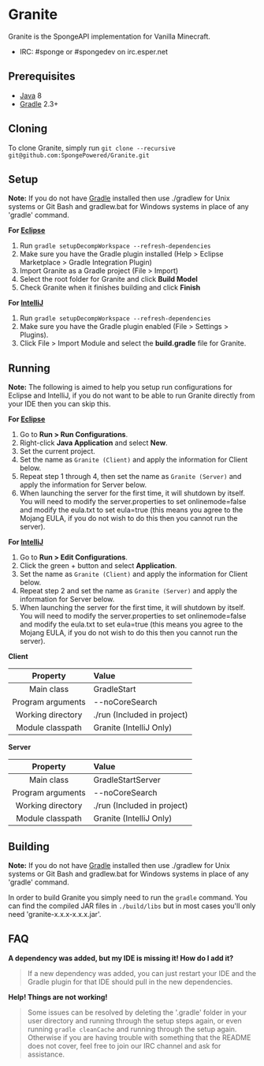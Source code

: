 Granite
=============

Granite is the SpongeAPI implementation for Vanilla Minecraft.

* IRC: #sponge or #spongedev on irc.esper.net

## Prerequisites
* [Java] 8
* [Gradle] 2.3+

## Cloning
To clone Granite, simply run `git clone --recursive git@github.com:SpongePowered/Granite.git`

## Setup
__Note:__ If you do not have [Gradle] installed then use ./gradlew for Unix systems or Git Bash and gradlew.bat for Windows systems in place of any 'gradle' command.

__For [Eclipse]__
  1. Run `gradle setupDecompWorkspace --refresh-dependencies`
  2. Make sure you have the Gradle plugin installed (Help > Eclipse Marketplace > Gradle Integration Plugin)
  3. Import Granite as a Gradle project (File > Import)
  4. Select the root folder for Granite  and click **Build Model**
  5. Check Granite when it finishes building and click **Finish**

__For [IntelliJ]__
  1. Run `gradle setupDecompWorkspace --refresh-dependencies`
  2. Make sure you have the Gradle plugin enabled (File > Settings > Plugins).
  3. Click File > Import Module and select the **build.gradle** file for Granite.

## Running
__Note:__ The following is aimed to help you setup run configurations for Eclipse and IntelliJ, if you do not want to be able to run Granite directly from your IDE then you can skip this.

__For [Eclipse]__
  1. Go to **Run > Run Configurations**.
  2. Right-click **Java Application** and select **New**.
  3. Set the current project.
  4. Set the name as `Granite (Client)` and apply the information for Client below.
  5. Repeat step 1 through 4, then set the name as `Granite (Server)` and apply the information for Server below.
  6. When launching the server for the first time, it will shutdown by itself. You will need to modify the server.properties to set onlinemode=false and modify the eula.txt to set eula=true (this means you agree to the Mojang EULA, if you do not wish to do this then you cannot run the server).


__For [IntelliJ]__
  1. Go to **Run > Edit Configurations**.
  2. Click the green + button and select **Application**.
  3. Set the name as `Granite (Client)` and apply the information for Client below.
  4. Repeat step 2 and set the name as `Granite (Server)` and apply the information for Server below.
  5. When launching the server for the first time, it will shutdown by itself. You will need to modify the server.properties to set onlinemode=false and modify the eula.txt to set eula=true (this means you agree to the Mojang EULA, if you do not wish to do this then you cannot run the server).

__Client__

|     Property      | Value                       |
|:-----------------:|:----------------------------|
|    Main class     | GradleStart                 |
| Program arguments | --noCoreSearch              |
| Working directory | ./run (Included in project) |
| Module classpath  | Granite (IntelliJ Only)     |

__Server__

|     Property      | Value                       |
|:-----------------:|:----------------------------|
|    Main class     | GradleStartServer           |
| Program arguments | --noCoreSearch              |
| Working directory | ./run (Included in project) |
| Module classpath  | Granite (IntelliJ Only)     |


## Building
__Note:__ If you do not have [Gradle] installed then use ./gradlew for Unix systems or Git Bash and gradlew.bat for Windows systems in place of any 'gradle' command.

In order to build Granite you simply need to run the `gradle` command. You can find the compiled JAR files in `./build/libs` but in most cases
you'll only need 'granite-x.x.x-x.x.x.jar'.

## FAQ
__A dependency was added, but my IDE is missing it! How do I add it?__
>If a new dependency was added, you can just restart your IDE and the Gradle plugin for that IDE should pull in the new dependencies.

__Help! Things are not working!__
>Some issues can be resolved by deleting the '.gradle' folder in your user directory and running through the setup steps again, or even running `gradle cleanCache` and running through the setup again. Otherwise if you are having trouble with something that the README does not cover, feel free to join our IRC channel and ask for assistance.

[Eclipse]: http://www.eclipse.org/
[Gradle]: http://www.gradle.org/
[IntelliJ]: http://www.jetbrains.com/idea/
[Java]: http://java.oracle.com/
[MIT License]: http://www.tldrlegal.com/license/mit-license
